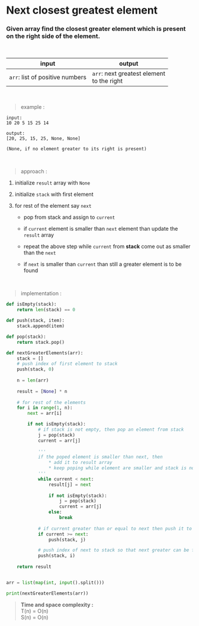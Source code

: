 # Next closest greatest element

### Given array find the closest greater element which is present on the right side of the element.

<br>

| input | output |
| --- | --- |
| `arr`: list of positive numbers | `arr`: next greatest element <br> to the right |

<br>

> example :

```
input:
10 20 5 15 25 14

output:
[20, 25, 15, 25, None, None]

(None, if no element greater to its right is present)
```

<br>

> approach :

1. initialize `result` array with `None`

2. initialize `stack` with first element

3. for rest of the element say `next`
    * pop from stack and assign to `current`
    
    * if `current` element is smaller than `next` element than update the `result` array 
    
    * repeat the above step while `current` from **stack** come out as smaller than the `next`
    
    * if `next` is smaller than `current` than still a greater element is to be found  

<br>

> implementation :

```python
def isEmpty(stack):
    return len(stack) == 0

def push(stack, item):
    stack.append(item)

def pop(stack):
    return stack.pop()

def nextGreaterElements(arr):
    stack = []
    # push index of first element to stack 
    push(stack, 0)
    
    n = len(arr)
    
    result = [None] * n
    
    # for rest of the elements
    for i in range(1, n):
        next = arr[i]

        if not isEmpty(stack):
            # if stack is not empty, then pop an element from stack
            j = pop(stack)
            current = arr[j]
            
            '''
            if the poped element is smaller than next, then
                * add it to result array
                * keep poping while element are smaller and stack is not empty
            '''
            while current < next:
                result[j] = next
                
                if not isEmpty(stack):
                    j = pop(stack)
                    current = arr[j]
                else:
                    break
            
            # if current greater than or equal to next then push it to stack
            if current >= next:
                push(stack, j)

            # push index of next to stack so that next greater can be found for it
            push(stack, i)
    
    return result


arr = list(map(int, input().split()))

print(nextGreaterElements(arr))
```

> **Time and space complexity :**
<br>T(n) = O(n)
<br>S(n) = O(n)